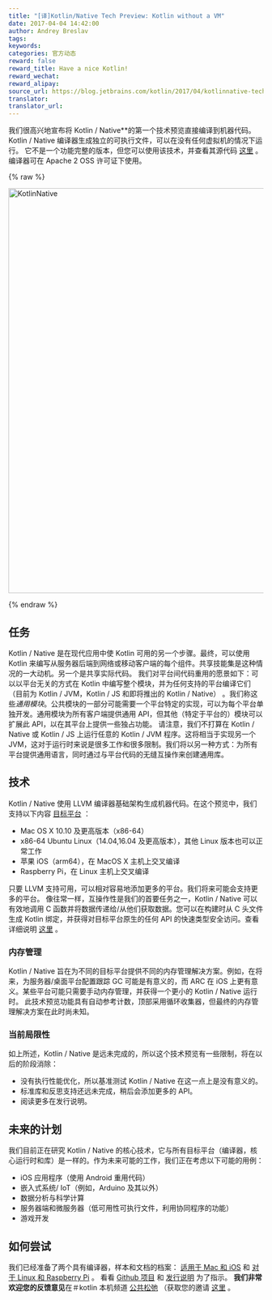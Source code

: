 ```yaml
---
title: "[译]Kotlin/Native Tech Preview: Kotlin without a VM"
date: 2017-04-04 14:42:00
author: Andrey Breslav
tags:
keywords:
categories: 官方动态
reward: false
reward_title: Have a nice Kotlin!
reward_wechat:
reward_alipay:
source_url: https://blog.jetbrains.com/kotlin/2017/04/kotlinnative-tech-preview-kotlin-without-a-vm/
translator:
translator_url:
---
```


我们很高兴地宣布将 Kotlin / Native**的第一个技术预览直接编译到机器代码。 Kotlin / Native 编译器生成独立的可执行文件，可以在没有任何虚拟机的情况下运行。
它不是一个功能完整的版本，但您可以使用该技术，并查看其源代码 [这里](https://github.com/JetBrains/kotlin-native/) 。编译器可在 Apache 2 OSS 许可证下使用。

{% raw %}
<p><img alt="KotlinNative" class="alignnone size-full wp-image-4889" src="https://d3nmt5vlzunoa1.cloudfront.net/kotlin/files/2017/04/KotlinNative.png" width="800"/><br/>
<span id="more-4862"></span></p>
{% endraw %}

## 任务

Kotlin / Native 是在现代应用中使 Kotlin 可用的另一个步骤。最终，可以使用 Kotlin 来编写从服务器后端到网络或移动客户端的每个组件。共享技能集是这种情况的一大动机。另一个是共享实际代码。
我们对平台间代码重用的愿景如下：可以以平台无关的方式在 Kotlin 中编写整个模块，并为任何支持的平台编译它们（目前为 Kotlin / JVM，Kotlin / JS 和即将推出的 Kotlin / Native） 。我们称这些*通用模块*。公共模块的一部分可能需要一个平台特定的实现，可以为每个平台单独开发。通用模块为所有客户端提供通用 API，但其他（特定于平台的）模块可以扩展此 API，以在其平台上提供一些独占功能。
请注意，我们不打算在 Kotlin / Native 或 Kotlin / JS 上运行任意的 Kotlin / JVM 程序。这将相当于实现另一个 JVM，这对于运行时来说是很多工作和很多限制。我们将以另一种方式：为所有平台提供通用语言，同时通过与平台代码的无缝互操作来创建通用库。
## 技术

Kotlin / Native 使用 LLVM 编译器基础架构生成机器代码。在这个预览中，我们支持以下内容 [目标平台](https://github.com/JetBrains/kotlin-native/blob/v0.1.0/RELEASE_NOTES.md#supported-platforms) ：

* Mac OS X 10.10 及更高版本（x86-64）
* x86-64 Ubuntu Linux（14.04,16.04 及更高版本），其他 Linux 版本也可以正常工作
* 苹果 iOS（arm64），在 MacOS X 主机上交叉编译
* Raspberry Pi，在 Linux 主机上交叉编译

只要 LLVM 支持可用，可以相对容易地添加更多的平台。我们将来可能会支持更多的平台。
像往常一样，互操作性是我们的首要任务之一，Kotlin / Native 可以有效地调用 C 函数并将数据传递给/从他们获取数据。您可以在构建时从 C 头文件生成 Kotlin 绑定，并获得对目标平台原生的任何 API 的快速类型安全访问。查看详细说明 [这里](https://github.com/JetBrains/kotlin-native/blob/v0.1.0/INTEROP.md) 。
### 内存管理

Kotlin / Native 旨在为不同的目标平台提供不同的内存管理解决方案。例如，在将来，为服务器/桌面平台配置跟踪 GC 可能是有意义的，而 ARC 在 iOS 上更有意义。某些平台可能只需要手动内存管理，并获得一个更小的 Kotlin / Native 运行时。
此技术预览功能具有自动参考计数，顶部采用循环收集器，但最终的内存管理解决方案在此时尚未知。
### 当前局限性

如上所述，Kotlin / Native 是远未完成的，所以这个技术预览有一些限制，将在以后的阶段消除：

* 没有执行性能优化，所以基准测试 Kotlin / Native 在这一点上是没有意义的。
* 标准库和反思支持还远未完成，稍后会添加更多的 API。
* 阅读更多在发行说明。

## 未来的计划

我们目前正在研究 Kotlin / Native 的核心技术，它与所有目标平台（编译器，核心运行时和库）是一样的。作为未来可能的工作，我们正在考虑以下可能的用例：

* iOS 应用程序（使用 Android 重用代码）
* 嵌入式系统/ IoT（例如，Arduino 及其以外）
* 数据分析与科学计算
* 服务器端和微服务器（低可用性可执行文件，利用协同程序的功能）
* 游戏开发

## 如何尝试

我们已经准备了两个具有编译器，样本和文档的档案： [适用于 Mac 和 iOS](http://download.jetbrains.com/kotlin/native/kotlin-native-macos-0.1.tar.gz) 和 [对于 Linux 和 Raspberry Pi](http://download.jetbrains.com/kotlin/native/kotlin-native-linux-0.1.tar.gz) 。
看看 [Github 项目](https://github.com/JetBrains/kotlin-native) 和 [发行说明](https://github.com/JetBrains/kotlin-native/blob/v0.1.0/RELEASE_NOTES.md) 为了指示。
**我们非常欢迎您的反馈意见**在＃kotlin 本机频道 [公共松弛](https://kotlinlang.slack.com) （获取您的邀请 [这里](http://slack.kotl.in) 。
